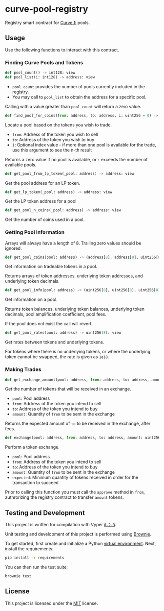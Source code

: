 # curve-pool-registry

Registry smart contract for [Curve.fi](https://github.com/curvefi/curve-contract) pools.

## Usage

Use the following functions to interact with this contract.

### Finding Curve Pools and Tokens

```python
def pool_count() -> int128: view
def pool_list(i: int128) -> address: view
```

* `pool_count` provides the number of pools currently included in the registry.
* You may call to `pool_list` to obtain the address for a specific pool.

Calling with a value greater than `pool_count` will return a zero value.

```python
def find_pool_for_coins(from: address, to: address, i: uint256 = 0) -> address: view
```

Locate a pool based on the tokens you wish to trade.

* `from`: Address of the token you wish to sell
* `to`: Address of the token you wish to buy
* `i`: Optional index value - if more than one pool is available for the trade, use this argument to see the n-th result

Returns a zero value if no pool is available, or `i` exceeds the number of available pools.

```python
def get_pool_from_lp_token(_pool: address) -> address: view
```

Get the pool address for an LP token.

```python
def get_lp_token(_pool: address) -> address: view
```

Get the LP token address for a pool

```python
def get_pool_n_coins(_pool: address) -> address: view
```

Get the number of coins used in a pool.

### Getting Pool Information

Arrays will always have a length of 8. Trailing zero values should be ignored.

```python
def get_pool_coins(pool: address) -> (address[8], address[8], uint256[8]): view
```

Get information on tradeable tokens in a pool.

Returns arrays of token addresses, underlying token addresses, and underlying token decimals.

```python
def get_pool_info(pool: address) -> (uint256[8], uint256[8], uint256[8], uint256, uint256): view
```

Get information on a pool.

Returns token balances, underlying token balances, underlying token decimals, pool amplification coefficient, pool fees.

If the pool does not exist the call will revert.

```python
def get_pool_rates(pool: address) -> uint256[8]: view
```

Get rates between tokens and underlying tokens.

For tokens where there is no underlying tokens, or where the underlying token cannot be swapped, the rate is given as `1e18`.

### Making Trades

```python
def get_exchange_amount(pool: address, from: address, to: address, amount: uint256) -> uint256: view
```

Get the number of tokens that will be received in an exchange.

* `pool`: Pool address
* `from`: Address of the token you intend to sell
* `to`: Address of the token you intend to buy
* `amount`: Quantity of `from` to be sent in the exchange

Returns the expected amount of `to` to be received in the exchange, after fees.

```python
def exchange(pool: address, from: address, to: address, amount: uint256, expected: uint256) -> bool: payable
```

Perform a token exchange.

* `pool`: Pool address
* `from`: Address of the token you intend to sell
* `to`: Address of the token you intend to buy
* `amount`: Quantity of `from` to be sent in the exchange
* `expected`: Minimum quantity of tokens received in order for the transaction to succeed

Prior to calling this function you must call the `approve` method in `from`, authrorizing the registry contract to transfer `amount` tokens.

## Testing and Development

This project is written for compilation with Vyper [`0.2.3`](https://github.com/vyperlang/vyper/releases/tag/v0.2.3).

Unit testing and development of this project is performed using [Brownie](https://github.com/iamdefinitelyahuman/brownie).

To get started, first create and initialize a Python [virtual environment](https://docs.python.org/3/library/venv.html). Next, install the requirements:

```bash
pip install -r requirements
```

You can then run the test suite:

```bash
brownie test
```

## License

This project is licensed under the [MIT](LICENSE) license.
